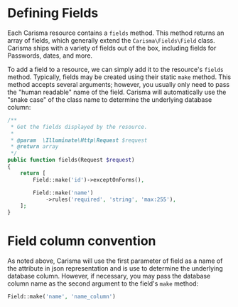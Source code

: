 # Defining Fields

Each Carisma resource contains a `fields` method. This method returns an array of fields, which generally extend the `Carisma\Fields\Field` class. Carisma ships with a variety of fields out of the box, including fields for Passwords, dates, and more.

To add a field to a resource, we can simply add it to the resource's `fields` method. Typically, fields may be created using their static `make` method. This method accepts several arguments; however, you usually only need to pass the "human readable" name of the field. Carisma will automatically use the "snake case" of the class name to determine the underlying database column:

```php
/**
 * Get the fields displayed by the resource.
 *
 * @param  \Illuminate\Http\Request $request
 * @return array
 */
public function fields(Request $request)
{
    return [
        Field::make('id')->exceptOnForms(),

        Field::make('name')
        	->rules('required', 'string', 'max:255'),
    ];
}
```

# Field column convention

As noted above, Carisma will use the first parameter of field as a name of the attribute in json representation and is use to determine the underlying database column. However, if necessary, you may pass the database column name as the second argument to the field's `make` method:

```php
Field::make('name', 'name_column')
```
